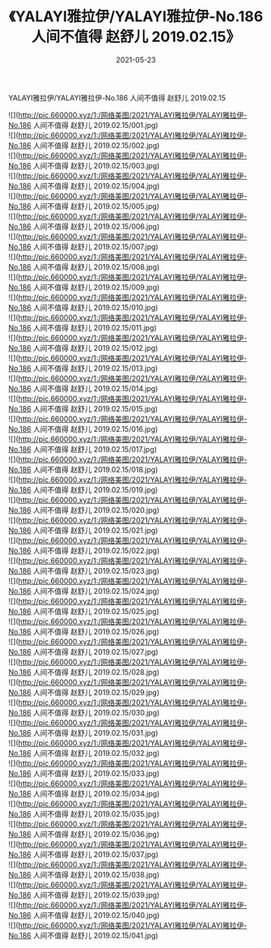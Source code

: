 ﻿---
layout: post
title:  《YALAYI雅拉伊/YALAYI雅拉伊-No.186 人间不值得 赵舒儿 2019.02.15》
date:   2021-05-23
img: http://pic.660000.xyz/1:/网络美图/2021/YALAYI雅拉伊/YALAYI雅拉伊-No.186 人间不值得 赵舒儿 2019.02.15/000.jpg
categories: [美女, 清纯, 唯美]
---

YALAYI雅拉伊/YALAYI雅拉伊-No.186 人间不值得 赵舒儿 2019.02.15

 ![](http://pic.660000.xyz/1:/网络美图/2021/YALAYI雅拉伊/YALAYI雅拉伊-No.186 人间不值得 赵舒儿 2019.02.15/001.jpg) <br>![](http://pic.660000.xyz/1:/网络美图/2021/YALAYI雅拉伊/YALAYI雅拉伊-No.186 人间不值得 赵舒儿 2019.02.15/002.jpg) <br>![](http://pic.660000.xyz/1:/网络美图/2021/YALAYI雅拉伊/YALAYI雅拉伊-No.186 人间不值得 赵舒儿 2019.02.15/003.jpg) <br>![](http://pic.660000.xyz/1:/网络美图/2021/YALAYI雅拉伊/YALAYI雅拉伊-No.186 人间不值得 赵舒儿 2019.02.15/004.jpg) <br>![](http://pic.660000.xyz/1:/网络美图/2021/YALAYI雅拉伊/YALAYI雅拉伊-No.186 人间不值得 赵舒儿 2019.02.15/005.jpg) <br>![](http://pic.660000.xyz/1:/网络美图/2021/YALAYI雅拉伊/YALAYI雅拉伊-No.186 人间不值得 赵舒儿 2019.02.15/006.jpg) <br>![](http://pic.660000.xyz/1:/网络美图/2021/YALAYI雅拉伊/YALAYI雅拉伊-No.186 人间不值得 赵舒儿 2019.02.15/007.jpg) <br>![](http://pic.660000.xyz/1:/网络美图/2021/YALAYI雅拉伊/YALAYI雅拉伊-No.186 人间不值得 赵舒儿 2019.02.15/008.jpg) <br>![](http://pic.660000.xyz/1:/网络美图/2021/YALAYI雅拉伊/YALAYI雅拉伊-No.186 人间不值得 赵舒儿 2019.02.15/009.jpg) <br>![](http://pic.660000.xyz/1:/网络美图/2021/YALAYI雅拉伊/YALAYI雅拉伊-No.186 人间不值得 赵舒儿 2019.02.15/010.jpg) <br>![](http://pic.660000.xyz/1:/网络美图/2021/YALAYI雅拉伊/YALAYI雅拉伊-No.186 人间不值得 赵舒儿 2019.02.15/011.jpg) <br>![](http://pic.660000.xyz/1:/网络美图/2021/YALAYI雅拉伊/YALAYI雅拉伊-No.186 人间不值得 赵舒儿 2019.02.15/012.jpg) <br>![](http://pic.660000.xyz/1:/网络美图/2021/YALAYI雅拉伊/YALAYI雅拉伊-No.186 人间不值得 赵舒儿 2019.02.15/013.jpg) <br>![](http://pic.660000.xyz/1:/网络美图/2021/YALAYI雅拉伊/YALAYI雅拉伊-No.186 人间不值得 赵舒儿 2019.02.15/014.jpg) <br>![](http://pic.660000.xyz/1:/网络美图/2021/YALAYI雅拉伊/YALAYI雅拉伊-No.186 人间不值得 赵舒儿 2019.02.15/015.jpg) <br>![](http://pic.660000.xyz/1:/网络美图/2021/YALAYI雅拉伊/YALAYI雅拉伊-No.186 人间不值得 赵舒儿 2019.02.15/016.jpg) <br>![](http://pic.660000.xyz/1:/网络美图/2021/YALAYI雅拉伊/YALAYI雅拉伊-No.186 人间不值得 赵舒儿 2019.02.15/017.jpg) <br>![](http://pic.660000.xyz/1:/网络美图/2021/YALAYI雅拉伊/YALAYI雅拉伊-No.186 人间不值得 赵舒儿 2019.02.15/018.jpg) <br>![](http://pic.660000.xyz/1:/网络美图/2021/YALAYI雅拉伊/YALAYI雅拉伊-No.186 人间不值得 赵舒儿 2019.02.15/019.jpg) <br>![](http://pic.660000.xyz/1:/网络美图/2021/YALAYI雅拉伊/YALAYI雅拉伊-No.186 人间不值得 赵舒儿 2019.02.15/020.jpg) <br>![](http://pic.660000.xyz/1:/网络美图/2021/YALAYI雅拉伊/YALAYI雅拉伊-No.186 人间不值得 赵舒儿 2019.02.15/021.jpg) <br>![](http://pic.660000.xyz/1:/网络美图/2021/YALAYI雅拉伊/YALAYI雅拉伊-No.186 人间不值得 赵舒儿 2019.02.15/022.jpg) <br>![](http://pic.660000.xyz/1:/网络美图/2021/YALAYI雅拉伊/YALAYI雅拉伊-No.186 人间不值得 赵舒儿 2019.02.15/023.jpg) <br>![](http://pic.660000.xyz/1:/网络美图/2021/YALAYI雅拉伊/YALAYI雅拉伊-No.186 人间不值得 赵舒儿 2019.02.15/024.jpg) <br>![](http://pic.660000.xyz/1:/网络美图/2021/YALAYI雅拉伊/YALAYI雅拉伊-No.186 人间不值得 赵舒儿 2019.02.15/025.jpg) <br>![](http://pic.660000.xyz/1:/网络美图/2021/YALAYI雅拉伊/YALAYI雅拉伊-No.186 人间不值得 赵舒儿 2019.02.15/026.jpg) <br>![](http://pic.660000.xyz/1:/网络美图/2021/YALAYI雅拉伊/YALAYI雅拉伊-No.186 人间不值得 赵舒儿 2019.02.15/027.jpg) <br>![](http://pic.660000.xyz/1:/网络美图/2021/YALAYI雅拉伊/YALAYI雅拉伊-No.186 人间不值得 赵舒儿 2019.02.15/028.jpg) <br>![](http://pic.660000.xyz/1:/网络美图/2021/YALAYI雅拉伊/YALAYI雅拉伊-No.186 人间不值得 赵舒儿 2019.02.15/029.jpg) <br>![](http://pic.660000.xyz/1:/网络美图/2021/YALAYI雅拉伊/YALAYI雅拉伊-No.186 人间不值得 赵舒儿 2019.02.15/030.jpg) <br>![](http://pic.660000.xyz/1:/网络美图/2021/YALAYI雅拉伊/YALAYI雅拉伊-No.186 人间不值得 赵舒儿 2019.02.15/031.jpg) <br>![](http://pic.660000.xyz/1:/网络美图/2021/YALAYI雅拉伊/YALAYI雅拉伊-No.186 人间不值得 赵舒儿 2019.02.15/032.jpg) <br>![](http://pic.660000.xyz/1:/网络美图/2021/YALAYI雅拉伊/YALAYI雅拉伊-No.186 人间不值得 赵舒儿 2019.02.15/033.jpg) <br>![](http://pic.660000.xyz/1:/网络美图/2021/YALAYI雅拉伊/YALAYI雅拉伊-No.186 人间不值得 赵舒儿 2019.02.15/034.jpg) <br>![](http://pic.660000.xyz/1:/网络美图/2021/YALAYI雅拉伊/YALAYI雅拉伊-No.186 人间不值得 赵舒儿 2019.02.15/035.jpg) <br>![](http://pic.660000.xyz/1:/网络美图/2021/YALAYI雅拉伊/YALAYI雅拉伊-No.186 人间不值得 赵舒儿 2019.02.15/036.jpg) <br>![](http://pic.660000.xyz/1:/网络美图/2021/YALAYI雅拉伊/YALAYI雅拉伊-No.186 人间不值得 赵舒儿 2019.02.15/037.jpg) <br>![](http://pic.660000.xyz/1:/网络美图/2021/YALAYI雅拉伊/YALAYI雅拉伊-No.186 人间不值得 赵舒儿 2019.02.15/038.jpg) <br>![](http://pic.660000.xyz/1:/网络美图/2021/YALAYI雅拉伊/YALAYI雅拉伊-No.186 人间不值得 赵舒儿 2019.02.15/039.jpg) <br>![](http://pic.660000.xyz/1:/网络美图/2021/YALAYI雅拉伊/YALAYI雅拉伊-No.186 人间不值得 赵舒儿 2019.02.15/040.jpg) <br>![](http://pic.660000.xyz/1:/网络美图/2021/YALAYI雅拉伊/YALAYI雅拉伊-No.186 人间不值得 赵舒儿 2019.02.15/041.jpg) <br>